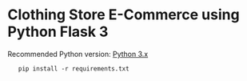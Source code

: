 # Clothing Store E-Commerce using Python Flask 3

Recommended Python version: [Python 3.x](https://www.python.org/downloads/)

       pip install -r requirements.txt
